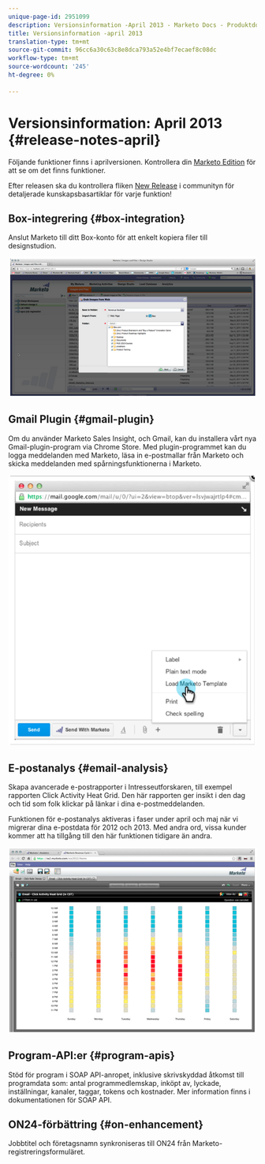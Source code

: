 ```yaml
---
unique-page-id: 2951099
description: Versionsinformation -April 2013 - Marketo Docs - Produktdokumentation
title: Versionsinformation -april 2013
translation-type: tm+mt
source-git-commit: 96cc6a30c63c8e8dca793a52e4bf7ecaef8c08dc
workflow-type: tm+mt
source-wordcount: '245'
ht-degree: 0%

---
```



# Versionsinformation: April 2013 {#release-notes-april}

Följande funktioner finns i aprilversionen. Kontrollera din [Marketo Edition](http://docs.marketo.com/display/docs/assets/pricing.php) för att se om det finns funktioner.

Efter releasen ska du kontrollera fliken [New Release](release-notes-december-2013.md) i communityn för detaljerade kunskapsbasartiklar för varje funktion!

## Box-integrering {#box-integration}

Anslut Marketo till ditt Box-konto för att enkelt kopiera filer till designstudion.

![](assets/image2014-9-22-15-3a47-3a56.png)

## Gmail Plugin {#gmail-plugin}

Om du använder Marketo Sales Insight, och Gmail, kan du installera vårt nya Gmail-plugin-program via Chrome Store. Med plugin-programmet kan du logga meddelanden med Marketo, läsa in e-postmallar från Marketo och skicka meddelanden med spårningsfunktionerna i Marketo.

![](assets/image2014-9-22-15-3a48-3a57.png)

## E-postanalys {#email-analysis}

Skapa avancerade e-postrapporter i Intresseutforskaren, till exempel rapporten Click Activity Heat Grid. Den här rapporten ger insikt i den dag och tid som folk klickar på länkar i dina e-postmeddelanden.

Funktionen för e-postanalys aktiveras i faser under april och maj när vi migrerar dina e-postdata för 2012 och 2013. Med andra ord, vissa kunder kommer att ha tillgång till den här funktionen tidigare än andra.

![](assets/image2014-9-22-15-3a49-3a16.png)

## Program-API:er {#program-apis}

Stöd för program i SOAP API-anropet, inklusive skrivskyddad åtkomst till programdata som: antal programmedlemskap, inköpt av, lyckade, inställningar, kanaler, taggar, tokens och kostnader. Mer information finns i dokumentationen för SOAP API.

## ON24-förbättring {#on-enhancement}

Jobbtitel och företagsnamn synkroniseras till ON24 från Marketo-registreringsformuläret.
